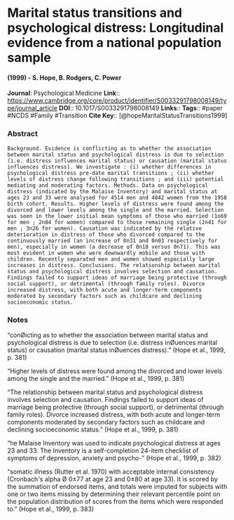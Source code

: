 # Marital status transitions and psychological distress: Longitudinal evidence from a national population sample
#### (1999) - S. Hope, B. Rodgers, C. Power
**Journal**: Psychological Medicine
**Link**:: https://www.cambridge.org/core/product/identifier/S0033291798008149/type/journal_article
**DOI**:: 10.1017/S0033291798008149
**Links**:: 
**Tags**:: #paper #NCDS #Family #Transition 
**Cite Key**:: [@hopeMaritalStatusTransitions1999]

### Abstract

```
Background. Evidence is conflicting as to whether the association between marital status and psychological distress is due to selection (i.e. distress influences marital status) or causation (marital status influences distress). We investigate : (i) whether differences in psychological distress pre-date marital transitions ; (ii) whether levels of distress change following transitions ; and (iii) potential mediating and moderating factors. Methods. Data on psychological distress (indicated by the Malaise Inventory) and marital status at ages 23 and 33 were analysed for 4514 men and 4842 women from the 1958 birth cohort. Results. Higher levels of distress were found among the divorced and lower levels among the single and the married. Selection was seen in the lower initial mean symptoms of those who married (1n69 for men ; 2n84 for women) compared to those remaining single (2n41 for men ; 3n26 for women). Causation was indicated by the relative deterioration in distress of those who divorced compared to the continuously married (an increase of 0n31 and 0n03 respectively for men), especially in women (a decrease of 0n18 versus 0n71). This was most evident in women who were downwardly mobile and those with children. Recently separated men and women showed especially large increases in distress. Conclusions. The relationship between marital status and psychological distress involves selection and causation. Findings failed to support ideas of marriage being protective (through social support), or detrimental (through family roles). Divorce increased distress, with both acute and longer-term components moderated by secondary factors such as childcare and declining socioeconomic status.
```

### Notes

“conØicting as to whether the association between marital status and psychological distress is due to selection (i.e. distress inØuences marital status) or causation (marital status inØuences distress).” (Hope et al., 1999, p. 381)

“Higher levels of distress were found among the divorced and lower levels among the single and the married.” (Hope et al., 1999, p. 381)

“The relationship between marital status and psychological distress involves selection and causation. Findings failed to support ideas of marriage being protective (through social support), or detrimental (through family roles). Divorce increased distress, with both acute and longer-term components moderated by secondary factors such as childcare and declining socioeconomic status.” (Hope et al., 1999, p. 381)

“he Malaise Inventory was used to indicate psychological distress at ages 23 and 33. The Inventory is a self-completion 24-item checklist of symptoms of depression, anxiety and psycho-” (Hope et al., 1999, p. 382)

“somatic illness (Rutter et al. 1970) with acceptable internal consistency (Cronbach's alpha Ø 0±77 at age 23 and 0±80 at age 33). It is scored by the summation of endorsed items, and totals were imputed for subjects with one or two items missing by determining their relevant percentile point on the population distribution of scores from the items which were responded to.” (Hope et al., 1999, p. 383)